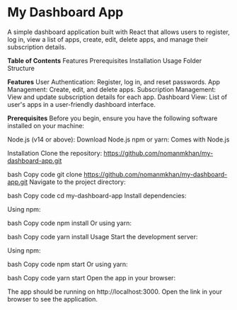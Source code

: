 # My Dashboard App
 
A simple dashboard application built with React that allows users to register, log in, view a list of apps, create, edit, delete apps, and manage their subscription details.

**Table of Contents**
   Features
   Prerequisites
   Installation
   Usage
   Folder Structure
   
**Features**
  User Authentication: Register, log in, and reset passwords.
  App Management: Create, edit, and delete apps.
  Subscription Management: View and update subscription details for each app.
  Dashboard View: List of user's apps in a user-friendly dashboard interface.
  
**Prerequisites**
Before you begin, ensure you have the following software installed on your machine:

  Node.js (v14 or above): Download Node.js
  npm or yarn: Comes with Node.js
  
Installation
Clone the repository: https://github.com/nomanmkhan/my-dashboard-app.git

bash
Copy code
git clone https://github.com/nomanmkhan/my-dashboard-app.git
Navigate to the project directory:

bash
Copy code
cd my-dashboard-app
Install dependencies:

Using npm:

bash
Copy code
npm install
Or using yarn:

bash
Copy code
yarn install
Usage
Start the development server:

Using npm:

bash
Copy code
npm start
Or using yarn:

bash
Copy code
yarn start
Open the app in your browser:

The app should be running on http://localhost:3000. Open the link in your browser to see the application.
